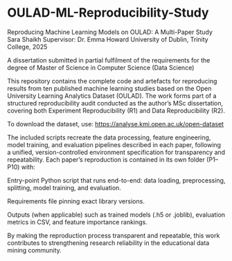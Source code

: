 # OULAD-ML-Reproducibility-Study
Reproducing Machine Learning Models on OULAD: A Multi-Paper Study
Sara Shaikh
Supervisor: Dr. Emma Howard
University of Dublin, Trinity College, 2025

A dissertation submitted in partial fulfilment of the requirements for the degree of Master of Science in Computer Science (Data Science)

This repository contains the complete code and artefacts for reproducing results from ten published machine learning studies based on the Open University Learning Analytics Dataset (OULAD). The work forms part of a structured reproducibility audit conducted as the author’s MSc dissertation, covering both Experiment Reproducibility (R1) and Data Reproducibility (R2).

To download the dataset, use: https://analyse.kmi.open.ac.uk/open-dataset

The included scripts recreate the data processing, feature engineering, model training, and evaluation pipelines described in each paper, following a unified, version-controlled environment specification for transparency and repeatability. Each paper’s reproduction is contained in its own folder (P1–P10) with:

Entry-point Python script that runs end-to-end: data loading, preprocessing, splitting, model training, and evaluation.

Requirements file pinning exact library versions.

Outputs (when applicable) such as trained models (.h5 or .joblib), evaluation metrics in CSV, and feature importance rankings.

By making the reproduction process transparent and repeatable, this work contributes to strengthening research reliability in the educational data mining community.

